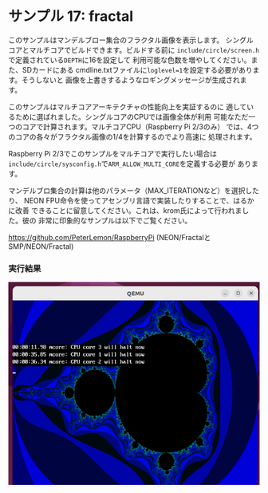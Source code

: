 # サンプル 17: fractal

このサンプルはマンデルブロー集合のフラクタル画像を表示します。
シングルコアとマルチコアでビルドできます。ビルドする前に
`include/circle/screen.h`で定義されている`DEPTH`に16を設定して
利用可能な色数を増やしてください。また、SDカードにある
cmdline.txtファイルに`loglevel=1`を設定する必要があります。そうしないと
画像を上書きするようなロギングメッセージが生成されます。

このサンプルはマルチコアアーキテクチャの性能向上を実証するのに
適しているために選ばれました。シングルコアのCPUでは画像全体が利用
可能なただ一つのコアで計算されます。マルチコアCPU（Raspberry Pi 2/3のみ）
では、4つのコアの各々がフラクタル画像の1/4を計算するのでより高速に
処理されます。

Raspberry Pi 2/3でこのサンプルをマルチコアで実行したい場合は
`include/circle/sysconfig.h`で`ARM_ALLOW_MULTI_CORE`を定義する必要が
あります。

マンデルブロ集合の計算は他のパラメータ（MAX_ITERATIONなど）を選択したり、
NEON FPU命令を使ってアセンブリ言語で実装したりすることで、はるかに改善
できることに留意してください。これは、krom氏によって行われました。彼の
非常に印象的なサンプルは以下でご覧ください。

https://github.com/PeterLemon/RaspberryPi  (NEON/FractalとSMP/NEON/Fractal)

### 実行結果

![17-fracktal](doc/sample/17-fractal.png)
